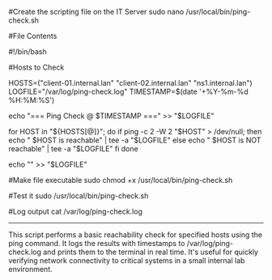 
#Create the scripting file on the IT Server
sudo nano /usr/local/bin/ping-check.sh

#File Contents

#!/bin/bash

#Hosts to Check

HOSTS=("client-01.internal.lan" "client-02.internal.lan" "ns1.internal.lan")
LOGFILE="/var/log/ping-check.log"
TIMESTAMP=$(date '+%Y-%m-%d %H:%M:%S')

echo "=== Ping Check @ $TIMESTAMP ===" >> "$LOGFILE"

for HOST in "${HOSTS[@]}"; do
    if ping -c 2 -W 2 "$HOST" > /dev/null; then
        echo " $HOST is reachable" | tee -a "$LOGFILE"
    else
        echo " $HOST is NOT reachable" | tee -a "$LOGFILE"
    fi
done

echo "" >> "$LOGFILE"

#Make file executable
sudo chmod +x /usr/local/bin/ping-check.sh

#Test it
sudo /usr/local/bin/ping-check.sh

#Log output
cat /var/log/ping-check.log



-----------------------------------------------------------------
This script performs a basic reachability check for specified hosts using the ping command. It logs the results with timestamps to /var/log/ping-check.log and prints them to the terminal in real time. It's useful for quickly verifying network connectivity to critical systems in a small internal lab environment.
